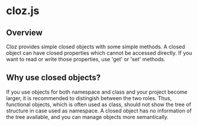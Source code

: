 cloz.js
====

## Overview

Cloz provides simple closed objects with some simple methods.
A closed object can have closed properties which cannot be accessed directly.
If you want to read or write those properties, use 'get' or 'set' methods.

## Why use closed objects?

If you use objects for both namespace and class and your project become larger, it is recommended to distingish between the two roles.
Thus, functional objects, which is often used as class, should not show the tree of structure in case used as namespace.
A closed object has no information of the tree available, and you can manage objects more semantically.
